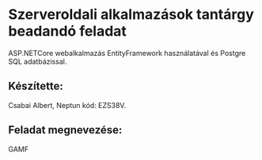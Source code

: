 # Szerveroldali alkalmazások tantárgy beadandó feladat
ASP.NETCore webalkalmazás EntityFramework használatával és Postgre SQL adatbázissal.

## Készítette: ##
Csabai Albert,
Neptun kód: EZS38V.

## Feladat megnevezése: ##
GAMF 
